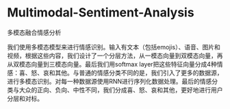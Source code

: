 # Multimodal-Sentiment-Analysis
多模态融合情感分析

我们使用多模态模型来进行情感识别。输入有文本（包括emojis）、语音、图片和视频，根据这些内容，我们设计了一个分层方法，从一模态向量到双模态向量，再从双模态向量到三模态向量。最后我们用softmax layer把这些特征向量分成4种情感：喜、怒、哀和其他。与普通的情感分类不同的是，我们引入了更多的数据源，进行多模态识别。对每一种数据源使用RNN进行序列化数据处理。最后的情感分类与大众的正向、负向、中性不同，我们分成喜、怒、哀和其他，更好地进行用户分层和对标。
